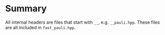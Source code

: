 # Summary

All internal headers are files that start with `__`, e.g. `__pauli.hpp`. These files are all included in `fast_pauli.hpp`.